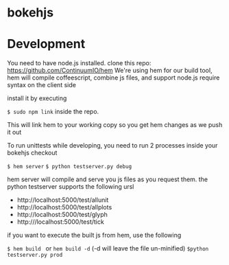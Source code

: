 bokehjs
=======

Development
===========
You need to have node.js installed.
clone this repo: https://github.com/ContinuumIO/hem
We're using hem for our build tool, hem will compile coffeescript, 
combine js files, and support node.js require syntax on the client side

install it by executing

`$ sudo npm link` inside the repo.  

This will link hem to your working copy so you get hem changes as we push it out

To run unittests while developing, you need to run 2 processes inside your bokehjs checkout

`$ hem server`
`$ python testserver.py debug`

hem server will compile and serve you js files as you request them.  the python testserver supports the following ursl

- http://localhost:5000/test/allunit
- http://localhost:5000/test/allplots
- http://localhost:5000/test/glyph
- http:///localhost:5000/test/tick

if you want to execute the built js from hem, use the following

`$ hem build ` or `hem build -d` (-d will leave the file un-minified)
`$python testserver.py prod`

